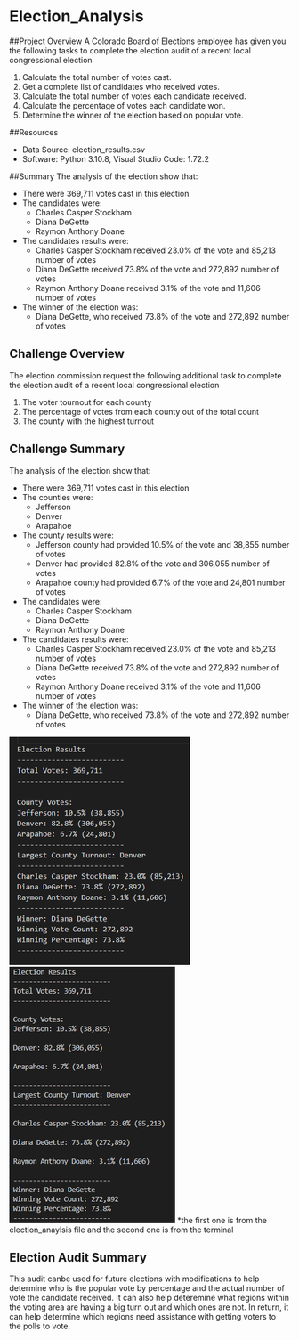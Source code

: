 # Election_Analysis

##Project Overview
A Colorado Board of Elections employee has given you the following tasks to complete the election audit of a recent local congressional election

1. Calculate the total number of votes cast.
2. Get a complete list of candidates who received votes.
3. Calculate the total number of votes each candidate received.
4. Calculate the percentage of votes each candidate won.
5. Determine the winner of the election based on popular vote.

##Resources
- Data Source: election_results.csv
- Software: Python 3.10.8, Visual Studio Code: 1.72.2

##Summary
The analysis of the election show that:
- There were 369,711 votes cast in this election
- The candidates were:
  - Charles Casper Stockham
  - Diana DeGette
  - Raymon Anthony Doane
- The candidates results were:
  - Charles Casper Stockham received 23.0% of the vote and 85,213 number of votes
  - Diana DeGette received 73.8% of the vote and 272,892 number of votes
  - Raymon Anthony Doane received 3.1% of the vote and 11,606 number of votes
- The winner of the election was:
  - Diana DeGette, who received 73.8% of the vote and 272,892 number of votes

## Challenge Overview
The election commission request the following additional task to complete the election audit of a recent local congressional election

1. The voter tournout for each county
2. The percentage of votes from each county out of the total count
3. The county with the highest turnout

## Challenge Summary
The analysis of the election show that:
- There were 369,711 votes cast in this election
- The counties were:
  - Jefferson
  - Denver
  - Arapahoe
- The county results were:
  - Jefferson county had provided 10.5% of the vote and 38,855 number of votes
  - Denver had provided 82.8% of the vote and 306,055 number of votes
  - Arapahoe county had provided 6.7% of the vote and 24,801 number of votes
- The candidates were:
  - Charles Casper Stockham
  - Diana DeGette
  - Raymon Anthony Doane
- The candidates results were:
  - Charles Casper Stockham received 23.0% of the vote and 85,213 number of votes
  - Diana DeGette received 73.8% of the vote and 272,892 number of votes
  - Raymon Anthony Doane received 3.1% of the vote and 11,606 number of votes
- The winner of the election was:
  - Diana DeGette, who received 73.8% of the vote and 272,892 number of votes


![](/Graphics/analysis_file.png)  ![](/Graphics/terminal.png)
*the first one is from the election_anaylsis file and the second one is from the terminal

## Election Audit Summary
This audit canbe used for future elections with modifications to help determine who is the popular vote by percentage and the actual number of vote the candidate received. It can also help deteremine what regions within the voting area are having a big turn out and which ones are not. In return, it can help determine which regions need assistance with getting voters to the polls to vote.
